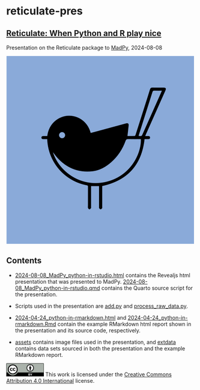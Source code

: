 # reticulate-pres

## [Reticulate: When Python and R play nice](https://madpy.com/meetups/2024/8/8/20240808-reticulate-when-python-and-r-play-nice/)
Presentation on the Reticulate package to [MadPy](madpy.com), 2024-08-08

![](assets/madpy-logo.svg)

## Contents

- [2024-08-08_MadPy_python-in-rstudio.html](2024-08-08_MadPy_python-in-rstudio.html) contains the Revealjs html presentation that was presented to MadPy.  [2024-08-08_MadPy_python-in-rstudio.qmd](2024-08-08_MadPy_python-in-rstudio.qmd) contains the Quarto source script for the presentation.

- Scripts used in the presentation are [add.py](add.py) and [process_raw_data.py](process_raw_data.py).

- [2024-04-24_python-in-rmarkdown.html](2024-04-24_python-in-rmarkdown.html) and [2024-04-24_python-in-rmarkdown.Rmd](2024-04-24_python-in-rmarkdown.Rmd) contain the example RMarkdown html report shown in the presentation and its source code, respectively.

- [assets](assets) contains image files used in the presentation, and [extdata](extdata) contains data sets sourced in both the presentation and the example RMarkdown report.

<img src="assets/ccby.png" width="100px"> This work is licensed under the [Creative Commons Attribution 4.0 International](LICENSE.md) license.